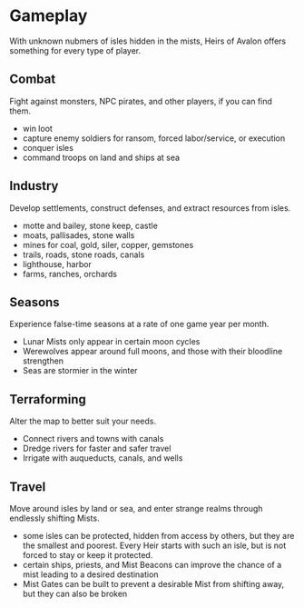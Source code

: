 # Gameplay #

With unknown nubmers of isles hidden in the mists, Heirs of Avalon offers something for every type of player.


## Combat ##

Fight against monsters, NPC pirates, and other players, if you can find them.

* win loot
* capture enemy soldiers for ransom, forced labor/service, or execution
* conquer isles
* command troops on land and ships at sea


## Industry ##

Develop settlements, construct defenses, and extract resources from isles.

* motte and bailey, stone keep, castle
* moats, pallisades, stone walls
* mines for coal, gold, siler, copper, gemstones
* trails, roads, stone roads, canals
* lighthouse, harbor
* farms, ranches, orchards


## Seasons ##

Experience false-time seasons at a rate of one game year per month.

* Lunar Mists only appear in certain moon cycles
* Werewolves appear around full moons, and those with their bloodline strengthen
* Seas are stormier in the winter


## Terraforming ##

Alter the map to better suit your needs.

* Connect rivers and towns with canals
* Dredge rivers for faster and safer travel
* Irrigate with auqueducts, canals, and wells


## Travel ##

Move around isles by land or sea, and enter strange realms through endlessly shifting Mists.

* some isles can be protected, hidden from access by others, but they are the smallest and poorest.
Every Heir starts with such an isle, but is not forced to stay or keep it protected.
* certain ships, priests, and Mist Beacons can improve the chance of a mist leading to a desired destination
* Mist Gates can be built to prevent a desirable Mist from shifting away, but they can also be broken
